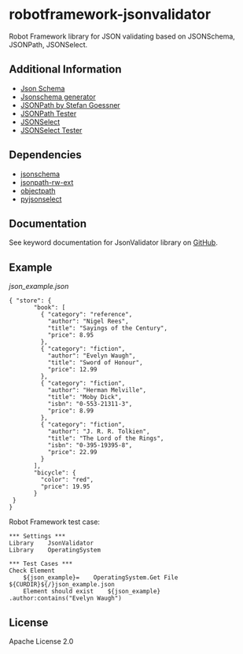 # robotframework-jsonvalidator

Robot Framework library for JSON validating based on JSONSchema, JSONPath, JSONSelect.

## Additional Information

- [Json Schema](http://json-schema.org/)
- [Jsonschema generator](http://www.jsonschema.net/)
- [JSONPath by Stefan Goessner](http://goessner.net/articles/JsonPath/)
- [JSONPath Tester](http://jsonpath.curiousconcept.com/)
- [JSONSelect](http://jsonselect.org/)
- [JSONSelect Tester](http://jsonselect.curiousconcept.com/)

## Dependencies

- [jsonschema](https://pypi.python.org/pypi/jsonschema)
- [jsonpath-rw-ext](https://pypi.python.org/pypi/jsonpath-rw-ext)
- [objectpath](https://pypi.python.org/pypi/objectpath/)
- [pyjsonselect](https://pypi.python.org/pypi/pyjsonselect)

## Documentation

See keyword documentation for JsonValidator library on [GitHub](https://github.com/peterservice-rnd/robotframework-jsonvalidator/tree/master/docs).

## Example

*json_example.json*
```
{ "store": {
       "book": [
         { "category": "reference",
           "author": "Nigel Rees",
           "title": "Sayings of the Century",
           "price": 8.95
         },
         { "category": "fiction",
           "author": "Evelyn Waugh",
           "title": "Sword of Honour",
           "price": 12.99
         },
         { "category": "fiction",
           "author": "Herman Melville",
           "title": "Moby Dick",
           "isbn": "0-553-21311-3",
           "price": 8.99
         },
         { "category": "fiction",
           "author": "J. R. R. Tolkien",
           "title": "The Lord of the Rings",
           "isbn": "0-395-19395-8",
           "price": 22.99
         }
       ],
       "bicycle": {
         "color": "red",
         "price": 19.95
       }
 }
}
```

Robot Framework test case:

```robot
*** Settings ***
Library    JsonValidator
Library    OperatingSystem

*** Test Cases ***
Check Element
    ${json_example}=    OperatingSystem.Get File   ${CURDIR}${/}json_example.json
    Element should exist    ${json_example}    .author:contains("Evelyn Waugh")
```

## License

Apache License 2.0
